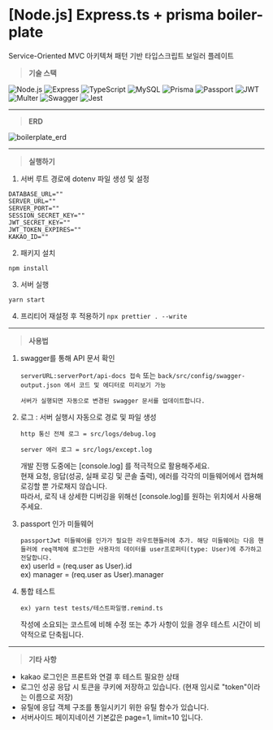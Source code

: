 # [Node.js] Express.ts + prisma boiler-plate

Service-Oriented MVC 아키텍쳐 패턴 기반 타입스크립트 보일러 플레이트

> **기술 스택**

![Node.js](https://img.shields.io/badge/-Node.js-339933?style=for-the-badge&logo=node.js&logoColor=white)
![Express](https://img.shields.io/badge/-Express-000000?style=for-the-badge&logo=express&logoColor=white)
![TypeScript](https://img.shields.io/badge/-TypeScript-3178C6?style=for-the-badge&logo=TypeScript&logoColor=white)
![MySQL](https://img.shields.io/badge/-MySQL-4479A1?style=for-the-badge&logo=mysql&logoColor=white)
![Prisma](https://img.shields.io/badge/-Prisma-1B222D?style=for-the-badge&logo=prisma&logoColor=white)
![Passport](https://img.shields.io/badge/-Passport-34E27A?style=for-the-badge&logo=passport&logoColor=white)
![JWT](https://img.shields.io/badge/-JWT-000000?style=for-the-badge&logo=jsonwebtokens&logoColor=white)
![Multer](https://img.shields.io/badge/-Multer-FF6600?style=for-the-badge&logo=multer&logoColor=white)
![Swagger](https://img.shields.io/badge/-Swagger-85EA2D?style=for-the-badge&logo=swagger&logoColor=white)
![Jest](https://img.shields.io/badge/-Jest-C21325?style=for-the-badge&logo=jest&logoColor=white)

---

> **ERD**

![boilerplate_erd](https://github.com/daechan-jo/express.ts-prisma-boilerplate/assets/103374153/12a3b1a5-5878-4875-b0c9-3d6ca84e1e8f)

---

> **실행하기**

1. 서버 루트 경로에 dotenv 파일 생성 및 설정

```
DATABASE_URL=""
SERVER_URL=""
SERVER_PORT=""
SESSION_SECRET_KEY=""
JWT_SECRET_KEY=""
JWT_TOKEN_EXPIRES=""
KAKAO_ID=""
```

2. 패키지 설치

`npm install`

3. 서버 실행

`yarn start`

4. 프리티어 재설정 후 적용하기
   `npx prettier . --write`

---

> **사용법**

1. swagger를 통해 API 문서 확인

   `serverURL:serverPort/api-docs 접속`
   또는
   `back/src/config/swagger-output.json 에서 코드 및 에디터로 미리보기 가능`

   `서버가 실행되면 자동으로 변경된 swagger 문서를 업데이트합니다.`

2. 로그 : 서버 실행시 자동으로 경로 및 파일 생성

   `http 통신 전체 로그 = src/logs/debug.log`

   `server 에러 로그 = src/logs/except.log`

   개발 진행 도중에는 [console.log] 를 적극적으로 활용해주세요. <br>
   현재 요청, 응답(성공, 실패 로깅 및 콘솔 출력), 에러를 각각의 미들웨어에서 캡쳐해 로깅할 뿐 가로채지 않습니다.<br>
   따라서, 로직 내 상세한 디버깅을 위해선 [console.log]를 원하는 위치에서 사용해주세요.

3. passport 인가 미들웨어

   `passportJwt 미들웨어를 인가가 필요한 라우트핸들러에 추가. 해당 미들웨어는 다음 핸들러에 req객체에 로그인한 사용자의 데이터를 user프로퍼티(type: User)에 추가하고 전달합니다.`<br>
   ex) userId = (req.user as User).id <br>
   ex) manager = (req.user as User).manager <br>

4. 통합 테스트

   `ex) yarn test tests/테스트파일명.remind.ts`

   작성에 소요되는 코스트에 비해 수정 또는 추가 사항이 있을 경우 테스트 시간이 비약적으로 단축됩니다.

---

> **기타 사항**

- kakao 로그인은 프론트와 연결 후 테스트 필요한 상태
- 로그인 성공 응답 시 토큰을 쿠키에 저장하고 있습니다. (현재 임시로 "token"이라는 이름으로 저장)
- 유틸에 응답 객체 구조를 통일시키기 위한 유틸 함수가 있습니다.
- 서버사이드 페이지네이션 기본값은 page=1, limit=10 입니다.
